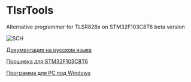 # TlsrTools
Alternative programmer for TLSR826x on STM32F103C8T6
beta version

![SCH](https://github.com/pvvx/TlsrTools/blob/master/Stm32miniSwireShm.gif)

[Документация на русском языке](https://github.com/pvvx/TlsrTools/blob/master/DOCs)

[Прошивка для STM32F103C8T6](https://github.com/pvvx/TlsrTools/blob/master/STM32F103)

[Программа для PC под Windows](https://github.com/pvvx/TlsrTools/blob/master/bin)

